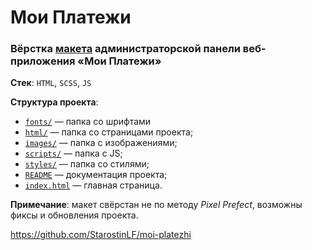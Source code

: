 # Мои Платежи

### Вёрстка [макета](https://www.figma.com/file/45wAxUoy4oY8MnPlCMP5Hu/Тестовое-задание?type=design&node-id=1-3&mode=design&t=wNzsvisnF1ZpsxE3-0) администраторской панели веб-приложения «Мои Платежи»

**Стек**: `HTML`, `SCSS`, `JS`

**Структура проекта**:

- [`fonts/`](https://github.com/StarostinLF/moi-platezhi/tree/main/fonts) — папка со шрифтами
- [`html/`](https://github.com/StarostinLF/moi-platezhi/tree/main/html) — папка со страницами проекта;
- [`images/`](https://github.com/StarostinLF/moi-platezhi/tree/main/images) — папка с изображениями;
- [`scripts/`](https://github.com/StarostinLF/moi-platezhi/tree/main/scripts) — папка с JS;
- [`styles/`](https://github.com/StarostinLF/moi-platezhi/tree/main/styles) — папка со стилями;
- [`README`](https://github.com/StarostinLF/moi-platezhi/blob/main/README.md) — документация проекта;
- [`index.html`](https://github.com/StarostinLF/moi-platezhi/blob/main/index.html) — главная страница.

**Примечание**: макет свёрстан не по методу *Pixel Prefect*, возможны фиксы и обновления проекта.

https://github.com/StarostinLF/moi-platezhi
